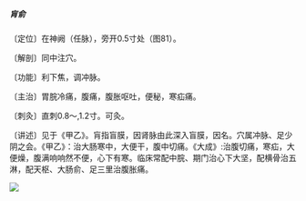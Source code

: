 #####  肓俞

〔定位〕在神阙（任脉），旁开0.5寸处（图81）。

〔解剖〕同中注穴。

〔功能〕利下焦，调冲脉。

〔主治〕胃脘冷痛，腹痛，腹胀呕吐，便秘，寒疝痛。

〔刺灸〕直刺0.8〜,1.2寸。可灸。

〔讲述〕见于《甲乙》。肓指盲膜，因肾脉由此深入盲膜，因名。穴属冲脉、足少阴之会。《甲乙》：治大肠寒中，大便干，腹中切痛。《大成》:治腹切痛，寒疝，大便燥，腹满响响然不便，心下有寒。临床常配中脘、期门治心下大坚，配横骨治五淋，配天枢、大肠俞、足三里治腹胀痛。

![](img/图81.jpg)
